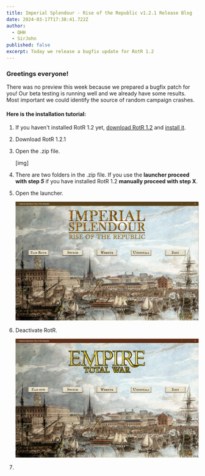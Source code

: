 ```yaml
---
title: Imperial Splendour - Rise of the Republic v1.2.1 Release Blog
date: 2024-03-17T17:38:41.722Z
author:
  - QHH
  - SirJohn
published: false
excerpt: Today we release a bugfix update for RotR 1.2
---
```

### Greetings everyone!

There was no preview this week because we prepared a bugfix patch for you! Our beta testing is running well and we already have some results. Most important we could identify the source of random campaign crashes.

#### Here is the installation tutorial:

1. If you haven't installed RotR 1.2 yet, [download RotR 1.2](https://imperialsplendour.com/download) and [install it](https://imperialsplendour.com/blog/2022-08-01-rotr-12-installation-tutorial). 
2. Download RotR 1.2.1
3. Open the .zip file.

   \[img]
4. There are two folders in the .zip file. If you use the **launcher proceed with step *5*** if you have installed RotR 1.2 **manually proceed with step X**.
5. Open the launcher.

   ![](../_img/launcher-1.png)


6. Deactivate RotR.

   ![](../_img/launcher-2.png)
7.